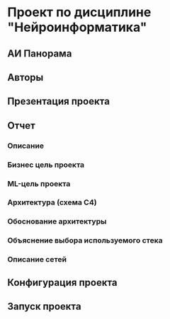 # Проект по дисциплине "Нейроинформатика"
## АИ Панорама
## Авторы
## Презентация проекта
## Отчет
### Описание
### Бизнес цель проекта
### ML-цель проекта
### Архитектура (схема C4)
### Обоснование архитектуры
### Объяснение выбора используемого стека
### Описание сетей
## Конфигурация проекта
## Запуск проекта
